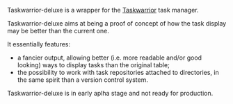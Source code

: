 Taskwarrior-deluxe is a wrapper for the [Taskwarrior](https://taskwarrior.org/) task manager.

Taskwarrior-deluxe aims at being a proof of concept of how the task display may be better than the current one.

It essentially features:
- a fancier output, allowing better (i.e. more readable and/or good looking) ways to display tasks than the original table;
- the possibility to work with task repositories attached to directories, in the same spirit than a version control system.

Taskwarrior-deluxe is in early aplha stage and not ready for production.

